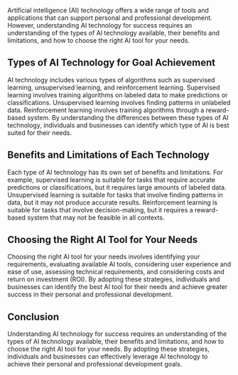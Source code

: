 
Artificial intelligence (AI) technology offers a wide range of tools and applications that can support personal and professional development. However, understanding AI technology for success requires an understanding of the types of AI technology available, their benefits and limitations, and how to choose the right AI tool for your needs.

Types of AI Technology for Goal Achievement
-------------------------------------------

AI technology includes various types of algorithms such as supervised learning, unsupervised learning, and reinforcement learning. Supervised learning involves training algorithms on labeled data to make predictions or classifications. Unsupervised learning involves finding patterns in unlabeled data. Reinforcement learning involves training algorithms through a reward-based system. By understanding the differences between these types of AI technology, individuals and businesses can identify which type of AI is best suited for their needs.

Benefits and Limitations of Each Technology
-------------------------------------------

Each type of AI technology has its own set of benefits and limitations. For example, supervised learning is suitable for tasks that require accurate predictions or classifications, but it requires large amounts of labeled data. Unsupervised learning is suitable for tasks that involve finding patterns in data, but it may not produce accurate results. Reinforcement learning is suitable for tasks that involve decision-making, but it requires a reward-based system that may not be feasible in all contexts.

Choosing the Right AI Tool for Your Needs
-----------------------------------------

Choosing the right AI tool for your needs involves identifying your requirements, evaluating available AI tools, considering user experience and ease of use, assessing technical requirements, and considering costs and return on investment (ROI). By adopting these strategies, individuals and businesses can identify the best AI tool for their needs and achieve greater success in their personal and professional development.

Conclusion
----------

Understanding AI technology for success requires an understanding of the types of AI technology available, their benefits and limitations, and how to choose the right AI tool for your needs. By adopting these strategies, individuals and businesses can effectively leverage AI technology to achieve their personal and professional development goals.
